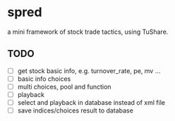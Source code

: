 # spred
a mini framework of stock trade tactics, using TuShare.

## TODO
- [ ] get stock basic info, e.g. turnover_rate, pe, mv ...
- [ ] basic info choices
- [ ] multi choices, pool and function
- [ ] playback
- [ ] select and playback in database instead of xml file
- [ ] save indices/choices result to database
